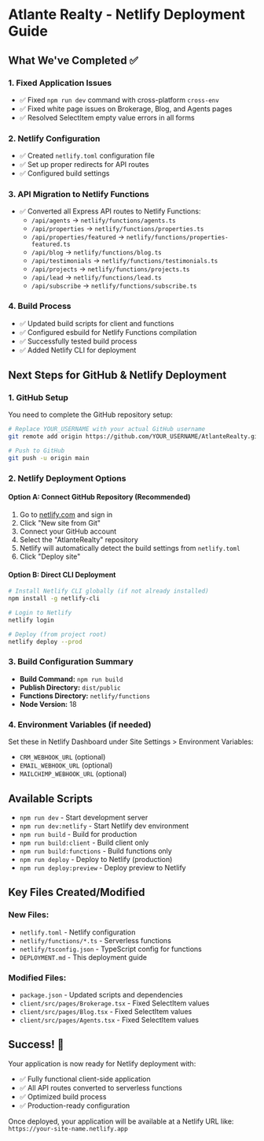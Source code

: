 # Atlante Realty - Netlify Deployment Guide

## What We've Completed ✅

### 1. Fixed Application Issues

- ✅ Fixed `npm run dev` command with cross-platform `cross-env`
- ✅ Fixed white page issues on Brokerage, Blog, and Agents pages
- ✅ Resolved SelectItem empty value errors in all forms

### 2. Netlify Configuration

- ✅ Created `netlify.toml` configuration file
- ✅ Set up proper redirects for API routes
- ✅ Configured build settings

### 3. API Migration to Netlify Functions

- ✅ Converted all Express API routes to Netlify Functions:
  - `/api/agents` → `netlify/functions/agents.ts`
  - `/api/properties` → `netlify/functions/properties.ts`
  - `/api/properties/featured` → `netlify/functions/properties-featured.ts`
  - `/api/blog` → `netlify/functions/blog.ts`
  - `/api/testimonials` → `netlify/functions/testimonials.ts`
  - `/api/projects` → `netlify/functions/projects.ts`
  - `/api/lead` → `netlify/functions/lead.ts`
  - `/api/subscribe` → `netlify/functions/subscribe.ts`

### 4. Build Process

- ✅ Updated build scripts for client and functions
- ✅ Configured esbuild for Netlify Functions compilation
- ✅ Successfully tested build process
- ✅ Added Netlify CLI for deployment

## Next Steps for GitHub & Netlify Deployment

### 1. GitHub Setup

You need to complete the GitHub repository setup:

```bash
# Replace YOUR_USERNAME with your actual GitHub username
git remote add origin https://github.com/YOUR_USERNAME/AtlanteRealty.git

# Push to GitHub
git push -u origin main
```

### 2. Netlify Deployment Options

#### Option A: Connect GitHub Repository (Recommended)

1. Go to [netlify.com](https://netlify.com) and sign in
2. Click "New site from Git"
3. Connect your GitHub account
4. Select the "AtlanteRealty" repository
5. Netlify will automatically detect the build settings from `netlify.toml`
6. Click "Deploy site"

#### Option B: Direct CLI Deployment

```bash
# Install Netlify CLI globally (if not already installed)
npm install -g netlify-cli

# Login to Netlify
netlify login

# Deploy (from project root)
netlify deploy --prod
```

### 3. Build Configuration Summary

- **Build Command:** `npm run build`
- **Publish Directory:** `dist/public`
- **Functions Directory:** `netlify/functions`
- **Node Version:** 18

### 4. Environment Variables (if needed)

Set these in Netlify Dashboard under Site Settings > Environment Variables:

- `CRM_WEBHOOK_URL` (optional)
- `EMAIL_WEBHOOK_URL` (optional)
- `MAILCHIMP_WEBHOOK_URL` (optional)

## Available Scripts

- `npm run dev` - Start development server
- `npm run dev:netlify` - Start Netlify dev environment
- `npm run build` - Build for production
- `npm run build:client` - Build client only
- `npm run build:functions` - Build functions only
- `npm run deploy` - Deploy to Netlify (production)
- `npm run deploy:preview` - Deploy preview to Netlify

## Key Files Created/Modified

### New Files:

- `netlify.toml` - Netlify configuration
- `netlify/functions/*.ts` - Serverless functions
- `netlify/tsconfig.json` - TypeScript config for functions
- `DEPLOYMENT.md` - This deployment guide

### Modified Files:

- `package.json` - Updated scripts and dependencies
- `client/src/pages/Brokerage.tsx` - Fixed SelectItem values
- `client/src/pages/Blog.tsx` - Fixed SelectItem values
- `client/src/pages/Agents.tsx` - Fixed SelectItem values

## Success! 🎉

Your application is now ready for Netlify deployment with:

- ✅ Fully functional client-side application
- ✅ All API routes converted to serverless functions
- ✅ Optimized build process
- ✅ Production-ready configuration

Once deployed, your application will be available at a Netlify URL like:
`https://your-site-name.netlify.app`

